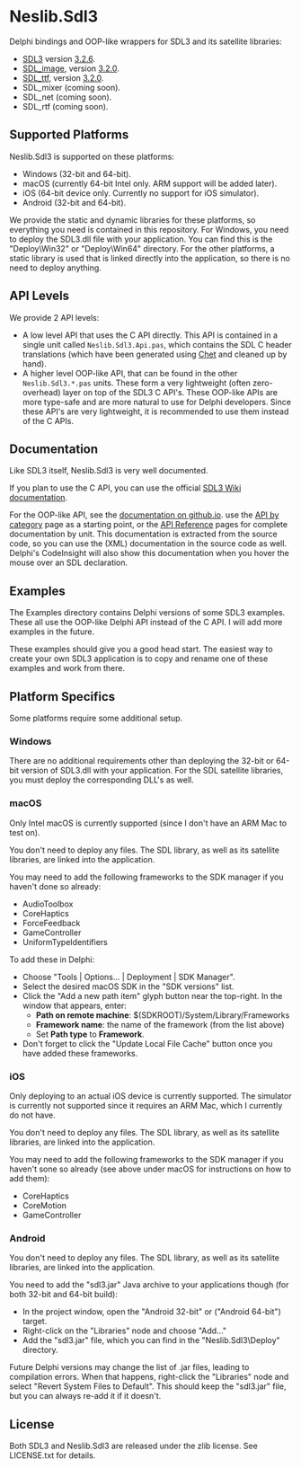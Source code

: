 # Neslib.Sdl3

Delphi bindings and OOP-like wrappers for SDL3 and its satellite libraries:

* [SDL3](https://libsdl.org/index.php) version [3.2.6](https://github.com/libsdl-org/SDL/releases/tag/release-3.2.6).
* [SDL_image](https://github.com/libsdl-org/SDL_image), version [3.2.0](https://github.com/libsdl-org/SDL_image/releases/tag/release-3.2.0).
* [SDL_ttf](https://github.com/libsdl-org/SDL_ttf), version [3.2.0](https://github.com/libsdl-org/SDL_ttf/releases/tag/release-3.2.0).
* SDL_mixer (coming soon).
* SDL_net (coming soon).
* SDL_rtf (coming soon).

## Supported Platforms

Neslib.Sdl3 is supported on these platforms:

* Windows (32-bit and 64-bit).
* macOS (currently 64-bit Intel only. ARM support will be added later).
* iOS (64-bit device only. Currently no support for iOS simulator).
* Android (32-bit and 64-bit).

We provide the static and dynamic libraries for these platforms, so everything you need is contained in this repository. For Windows, you need to deploy the SDL3.dll file with your application. You can find this is the "Deploy\Win32" or "Deploy\Win64" directory. For the other platforms, a static library is used that is linked directly into the application, so there is no need to deploy anything.

## API Levels

We provide 2 API levels:

* A low level API that uses the C API directly. This API is contained in a single unit called `Neslib.Sdl3.Api.pas`, which contains the SDL C header translations (which have been generated using [Chet](https://github.com/neslib/Chet) and cleaned up by hand).
* A higher level OOP-like API, that can be found in the other `Neslib.Sdl3.*.pas` units. These form a very lightweight (often zero-overhead) layer on top of the SDL3 C API's. These OOP-like APIs are more type-safe and are more natural to use for Delphi developers. Since these API's are very lightweight, it is recommended to use them instead of the C APIs.

## Documentation

Like SDL3 itself, Neslib.Sdl3 is very well documented.

If you plan to use the C API, you can use the official [SDL3 Wiki documentation](https://wiki.libsdl.org/SDL3/FrontPage).

For the OOP-like API, see the [documentation on github.io](https://neslib.github.io/Neslib.Sdl3/). use the [API by category](https://neslib.github.io/Neslib.Sdl3/APIByCategory/) page as a starting point, or the [API Reference](https://neslib.github.io/Neslib.Sdl3/Reference/Neslib.Sdl3/) pages for complete documentation by unit. This documentation is extracted from the source code, so you can use the (XML) documentation in the source code as well. Delphi's CodeInsight will also show this documentation when you hover the mouse over an SDL declaration.

## Examples

The Examples directory contains Delphi versions of some SDL3 examples. These all use the OOP-like Delphi API instead of the C API. I will add more examples in the future.

These examples should give you a good head start. The easiest way to create your own SDL3 application is to copy and rename one of these examples and work from there.

## Platform Specifics

Some platforms require some additional setup.

### Windows

There are no additional requirements other than deploying the 32-bit or 64-bit version of SDL3.dll with your application. For the SDL satellite libraries, you must deploy the corresponding DLL's as well.

### macOS

Only Intel macOS is currently supported (since I don't have an ARM Mac to test on).

You don't need to deploy any files. The SDL library, as well as its satellite libraries, are linked into the application.

You may need to add the following frameworks to the SDK manager if you haven't done so already:

* AudioToolbox
* CoreHaptics
* ForceFeedback
* GameController
* UniformTypeIdentifiers

To add these in Delphi:

* Choose "Tools | Options... | Deployment | SDK Manager".
* Select the desired macOS SDK in the "SDK versions" list.
* Click the "Add a new path item" glyph button near the top-right. In the window that appears, enter:
  * **Path on remote machine**: $(SDKROOT)/System/Library/Frameworks
  * **Framework name**: the name of the framework (from the list above)
  * Set **Path type** to **Framework**.
* Don't forget to click the "Update Local File Cache" button once you have added these frameworks.

### iOS

Only deploying to an actual iOS device is currently supported. The simulator is currently not supported since it requires an ARM Mac, which I currently do not have.

You don't need to deploy any files. The SDL library, as well as its satellite libraries, are linked into the application.

You may need to add the following frameworks to the SDK manager if you haven't sone so already (see above under macOS for instructions on how to add them):

* CoreHaptics
* CoreMotion
* GameController

### Android

You don't need to deploy any files. The SDL library, as well as its satellite libraries, are linked into the application.

You need to add the "sdl3.jar" Java archive to your applications though (for both 32-bit and 64-bit build):

* In the project window, open the "Android 32-bit" or ("Android 64-bit") target.
* Right-click on the "Libraries" node and choose "Add..."
* Add the "sdl3.jar" file, which you can find in the "Neslib.Sdl3\Deploy" directory.

Future Delphi versions may change the list of .jar files, leading to compilation errors. When that happens, right-click the "Libraries" node and select "Revert System Files to Default". This should keep the "sdl3.jar" file, but you can always re-add it if it doesn't.

## License

Both SDL3 and Neslib.Sdl3 are released under the zlib license. See LICENSE.txt for details.
